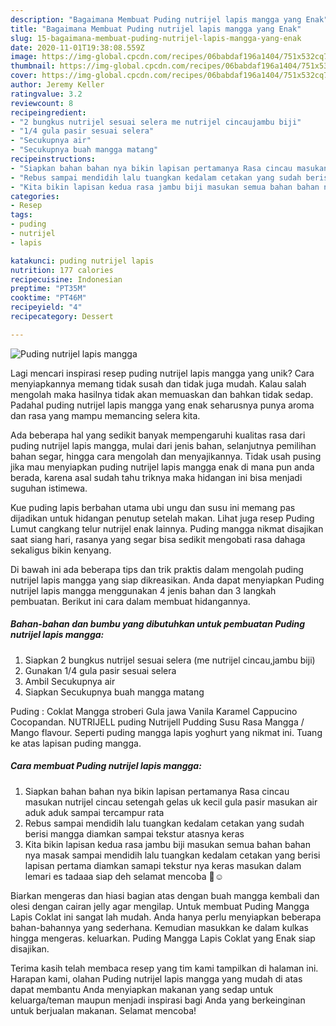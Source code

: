 ```yaml
---
description: "Bagaimana Membuat Puding nutrijel lapis mangga yang Enak"
title: "Bagaimana Membuat Puding nutrijel lapis mangga yang Enak"
slug: 15-bagaimana-membuat-puding-nutrijel-lapis-mangga-yang-enak
date: 2020-11-01T19:38:08.559Z
image: https://img-global.cpcdn.com/recipes/06babdaf196a1404/751x532cq70/puding-nutrijel-lapis-mangga-foto-resep-utama.jpg
thumbnail: https://img-global.cpcdn.com/recipes/06babdaf196a1404/751x532cq70/puding-nutrijel-lapis-mangga-foto-resep-utama.jpg
cover: https://img-global.cpcdn.com/recipes/06babdaf196a1404/751x532cq70/puding-nutrijel-lapis-mangga-foto-resep-utama.jpg
author: Jeremy Keller
ratingvalue: 3.2
reviewcount: 8
recipeingredient:
- "2 bungkus nutrijel sesuai selera me nutrijel cincaujambu biji"
- "1/4 gula pasir sesuai selera"
- "Secukupnya air"
- "Secukupnya buah mangga matang"
recipeinstructions:
- "Siapkan bahan bahan nya bikin lapisan pertamanya Rasa cincau masukan nutrijel cincau setengah gelas uk kecil gula pasir masukan air aduk aduk sampai tercampur rata"
- "Rebus sampai mendidih lalu tuangkan kedalam cetakan yang sudah berisi mangga diamkan sampai tekstur atasnya keras"
- "Kita bikin lapisan kedua rasa jambu biji masukan semua bahan bahan nya masak sampai mendidih lalu tuangkan kedalam cetakan yang berisi lapisan pertama diamkan samapi tekstur nya keras masukan dalam lemari es tadaaa siap deh selamat mencoba 🙏☺️"
categories:
- Resep
tags:
- puding
- nutrijel
- lapis

katakunci: puding nutrijel lapis 
nutrition: 177 calories
recipecuisine: Indonesian
preptime: "PT35M"
cooktime: "PT46M"
recipeyield: "4"
recipecategory: Dessert

---
```



![Puding nutrijel lapis mangga](https://img-global.cpcdn.com/recipes/06babdaf196a1404/751x532cq70/puding-nutrijel-lapis-mangga-foto-resep-utama.jpg)

Lagi mencari inspirasi resep puding nutrijel lapis mangga yang unik? Cara menyiapkannya memang tidak susah dan tidak juga mudah. Kalau salah mengolah maka hasilnya tidak akan memuaskan dan bahkan tidak sedap. Padahal puding nutrijel lapis mangga yang enak seharusnya punya aroma dan rasa yang mampu memancing selera kita.

Ada beberapa hal yang sedikit banyak mempengaruhi kualitas rasa dari puding nutrijel lapis mangga, mulai dari jenis bahan, selanjutnya pemilihan bahan segar, hingga cara mengolah dan menyajikannya. Tidak usah pusing jika mau menyiapkan puding nutrijel lapis mangga enak di mana pun anda berada, karena asal sudah tahu triknya maka hidangan ini bisa menjadi suguhan istimewa.

Kue puding lapis berbahan utama ubi ungu dan susu ini memang pas dijadikan untuk hidangan penutup setelah makan. Lihat juga resep Puding Lumut cangkang telur nutrijel enak lainnya. Puding mangga nikmat disajikan saat siang hari, rasanya yang segar bisa sedikit mengobati rasa dahaga sekaligus bikin kenyang.


Di bawah ini ada beberapa tips dan trik praktis dalam mengolah puding nutrijel lapis mangga yang siap dikreasikan. Anda dapat menyiapkan Puding nutrijel lapis mangga menggunakan 4 jenis bahan dan 3 langkah pembuatan. Berikut ini cara dalam membuat hidangannya.

<!--inarticleads1-->

##### Bahan-bahan dan bumbu yang dibutuhkan untuk pembuatan Puding nutrijel lapis mangga:

1. Siapkan 2 bungkus nutrijel sesuai selera (me nutrijel cincau,jambu biji)
1. Gunakan 1/4 gula pasir sesuai selera
1. Ambil Secukupnya air
1. Siapkan Secukupnya buah mangga matang


Puding : Coklat Mangga stroberi Gula jawa Vanila Karamel Cappucino Cocopandan. NUTRIJELL puding Nutrijell Pudding Susu Rasa Mangga / Mango flavour. Seperti puding mangga lapis yoghurt yang nikmat ini. Tuang ke atas lapisan puding mangga. 

<!--inarticleads2-->

##### Cara membuat Puding nutrijel lapis mangga:

1. Siapkan bahan bahan nya bikin lapisan pertamanya Rasa cincau masukan nutrijel cincau setengah gelas uk kecil gula pasir masukan air aduk aduk sampai tercampur rata
1. Rebus sampai mendidih lalu tuangkan kedalam cetakan yang sudah berisi mangga diamkan sampai tekstur atasnya keras
1. Kita bikin lapisan kedua rasa jambu biji masukan semua bahan bahan nya masak sampai mendidih lalu tuangkan kedalam cetakan yang berisi lapisan pertama diamkan samapi tekstur nya keras masukan dalam lemari es tadaaa siap deh selamat mencoba 🙏☺️


Biarkan mengeras dan hiasi bagian atas dengan buah mangga kembali dan olesi dengan cairan jelly agar mengilap. Untuk membuat Puding Mangga Lapis Coklat ini sangat lah mudah. Anda hanya perlu menyiapkan beberapa bahan-bahannya yang sederhana. Kemudian masukkan ke dalam kulkas hingga mengeras. keluarkan. Puding Mangga Lapis Coklat yang Enak siap disajikan. 

Terima kasih telah membaca resep yang tim kami tampilkan di halaman ini. Harapan kami, olahan Puding nutrijel lapis mangga yang mudah di atas dapat membantu Anda menyiapkan makanan yang sedap untuk keluarga/teman maupun menjadi inspirasi bagi Anda yang berkeinginan untuk berjualan makanan. Selamat mencoba!
